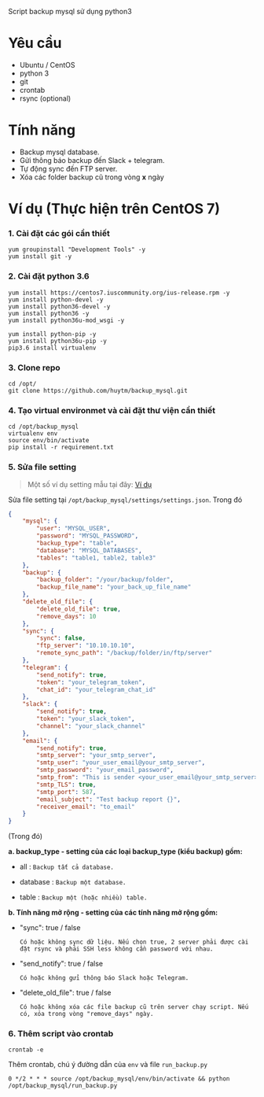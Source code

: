 Script backup mysql sử dụng python3

# Yêu cầu 
- Ubuntu / CentOS
- python 3
- git 
- crontab
- rsync (optional)

# Tính năng 

- Backup mysql database.
- Gửi thông báo backup đến Slack + telegram.
- Tự động sync đến FTP server.
- Xóa các folder backup cũ trong vòng **x** ngày

# Ví dụ (Thực hiện trên CentOS 7)

### 1. Cài đặt các gói cần thiết

```
yum groupinstall "Development Tools" -y
yum install git -y
```

### 2. Cài đặt python 3.6

```
yum install https://centos7.iuscommunity.org/ius-release.rpm -y
yum install python-devel -y
yum install python36-devel -y
yum install python36 -y
yum install python36u-mod_wsgi -y

yum install python-pip -y
yum install python36u-pip -y
pip3.6 install virtualenv
```

### 3. Clone repo

```
cd /opt/
git clone https://github.com/huytm/backup_mysql.git
```

### 4. Tạo virtual environmet và cài đặt thư viện cần thiết

```
cd /opt/backup_mysql
virtualenv env
source env/bin/activate
pip install -r requirement.txt
```

### 5. Sửa file setting

> Một số ví dụ setting mẫu tại đây: [Ví dụ](https://github.com/nhanhoadocs/backup-mysql-with-python3/blob/master/example/example.md)

Sửa file setting tại  `/opt/backup_mysql/settings/settings.json`. Trong đó

```json
{
    "mysql": {
        "user": "MYSQL_USER",
        "password": "MYSQL_PASSWORD",
        "backup_type": "table", 
        "database": "MYSQL_DATABASES",
        "tables": "table1, table2, table3"
    },
    "backup": {
        "backup_folder": "/your/backup/folder",
        "backup_file_name": "your_back_up_file_name"
    },
    "delete_old_file": {
        "delete_old_file": true,
        "remove_days": 10
    },
    "sync": {
        "sync": false,
        "ftp_server": "10.10.10.10",
        "remote_sync_path": "/backup/folder/in/ftp/server"
    },
    "telegram": {
        "send_notify": true,
        "token": "your_telegram_token",
        "chat_id": "your_telegram_chat_id"
    },
    "slack": {
        "send_notify": true,
        "token": "your_slack_token",
        "channel": "your_slack_channel"
    },
    "email": {
        "send_notify": true,
        "smtp_server": "your_smtp_server",
        "smtp_user": "your_user_email@your_smtp_server",
        "smtp_password": "your_email_password",
        "smtp_from": "This is sender <your_user_email@your_smtp_server>",
        "smtp_TLS": true,
        "smtp_port": 587,
        "email_subject": "Test backup report {}",
        "receiver_email": "to_email"
    }
}
```

(Trong đó)

**a. backup_type - setting của các loại backup_type (kiểu backup) gồm:**

- all : `Backup tất cả database.`

- database : `Backup một database.`

- table : `Backup một (hoặc nhiều) table.`

**b. Tính năng mở rộng - setting của các tính năng mở rộng gồm:**

- "sync": true / false 

    ```
    Có hoặc không sync dữ liệu. Nếu chọn true, 2 server phải được cài đặt rsync và phải SSH less không cần password với nhau.
    ```

- "send_notify": true / false 

    ```
    Có hoặc không gửi thông báo Slack hoặc Telegram.
    ```

- "delete_old_file": true / false

    ```
    Có hoặc không xóa các file backup cũ trên server chạy script. Nếu có, xóa trong vòng "remove_days" ngày.
    ```


### 6. Thêm script vào crontab

```
crontab -e
```

Thêm crontab, chú ý đường dẫn của `env` và file `run_backup.py`


```
0 */2 * * * source /opt/backup_mysql/env/bin/activate && python /opt/backup_mysql/run_backup.py
```

